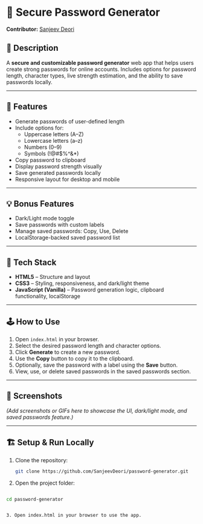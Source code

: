 # 🔐 Secure Password Generator

**Contributor:** [Sanjeev Deori](https://github.com/SanjeevDeori)

## 🧾 Description
A **secure and customizable password generator** web app that helps users create strong passwords for online accounts. Includes options for password length, character types, live strength estimation, and the ability to save passwords locally.

---

## 🚀 Features
- Generate passwords of user-defined length
- Include options for:
  - Uppercase letters (A–Z)
  - Lowercase letters (a–z)
  - Numbers (0–9)
  - Symbols (!@#$%^&*)
- Copy password to clipboard
- Display password strength visually
- Save generated passwords locally
- Responsive layout for desktop and mobile

---

## 💡 Bonus Features
- Dark/Light mode toggle
- Save passwords with custom labels
- Manage saved passwords: Copy, Use, Delete
- LocalStorage-backed saved password list

---

## 🧩 Tech Stack
- **HTML5** – Structure and layout  
- **CSS3** – Styling, responsiveness, and dark/light theme  
- **JavaScript (Vanilla)** – Password generation logic, clipboard functionality, localStorage  

---

## 🕹️ How to Use
1. Open `index.html` in your browser.  
2. Select the desired password length and character options.  
3. Click **Generate** to create a new password.  
4. Use the **Copy** button to copy it to the clipboard.  
5. Optionally, save the password with a label using the **Save** button.  
6. View, use, or delete saved passwords in the saved passwords section.  

---

## 📸 Screenshots
*(Add screenshots or GIFs here to showcase the UI, dark/light mode, and saved passwords feature.)*

---

## 🏗️ Setup & Run Locally
1. Clone the repository:  
   ```bash
   git clone https://github.com/SanjeevDeori/password-generator.git

2. Open the project folder:
```bash

cd password-generator


3. Open index.html in your browser to use the app.